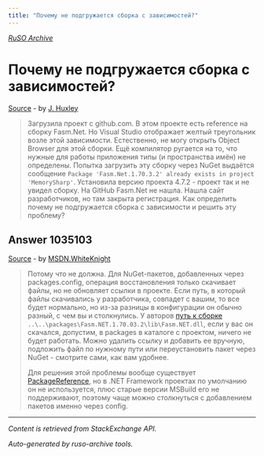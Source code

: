 ```yaml
---
title: "Почему не подгружается сборка с зависимостей?"
---
```

<p><i><a href="https://github.com/MSDN-WhiteKnight/ruso-archive/">RuSO Archive</a></i></p>
<h1>Почему не подгружается сборка с зависимостей?</h1>
<p><a href="https://ru.stackoverflow.com/questions/1034666/%d0%9f%d0%be%d1%87%d0%b5%d0%bc%d1%83-%d0%bd%d0%b5-%d0%bf%d0%be%d0%b4%d0%b3%d1%80%d1%83%d0%b6%d0%b0%d0%b5%d1%82%d1%81%d1%8f-%d1%81%d0%b1%d0%be%d1%80%d0%ba%d0%b0-%d1%81-%d0%b7%d0%b0%d0%b2%d0%b8%d1%81%d0%b8%d0%bc%d0%be%d1%81%d1%82%d0%b5%d0%b9">Source</a> - by <a href="https://ru.stackoverflow.com/users/292257/j-huxley">J. Huxley</a></p>
<blockquote>
<p>Загрузила проект с github.com. В этом проекте есть reference на сборку Fasm.Net. Но Visual Studio отображает желтый треугольник возле этой зависимости. Естественно, не могу открыть Object Browser для этой сборки. Ещё компилятор ругается на то, что нужные для работы приложения типы (и пространства имён) не определены. Попытка загрузить эту сборку через NuGet выдаётся сообщение <code>Package 'Fasm.Net.1.70.3.2' already exists in project 'MemorySharp'</code>. Установила версию проекта 4.7.2 - проект так и не увидел сборку. На GitHub Fasm.Net не нашла. Нашла сайт разработчиков, но там закрыта регистрация. Как определить почему не подгружается сборка с зависимости и решить эту проблему?</p>

</blockquote>
<h2>Answer 1035103</h2>
<p><a href="https://ru.stackoverflow.com/a/1035103/">Source</a> - by <a href="https://ru.stackoverflow.com/users/240512/msdn-whiteknight">MSDN.WhiteKnight</a></p>
<blockquote>
<p>Потому что не должна. Для NuGet-пакетов, добавленных через packages.config, операция восстановления только скачивает файлы, но не обновляет ссылки в проекте. Если путь, в который файлы скачивались у разработчика, совпадет с вашим, то все будет нормально, но из-за разницы в конфигурации он обычно разный, с чем вы и столкнулись. У авторов <a href="https://github.com/ZenLulz/MemorySharp/blob/master/src/MemorySharp/MemorySharp.csproj#L54" rel="nofollow noreferrer">путь к сборке</a> <code>..\..\packages\Fasm.NET.1.70.03.2\lib\Fasm.NET.dll</code>, если у вас он скачался, допустим, в packages в каталоге с проектом, ничего не будет работать. Можно удалить ссылку и добавить ее вручную, подложить файл по нужному пути или переустановить пакет через NuGet - смотрите сами, как вам удобнее. </p>

<p>Для решения этой проблемы вообще существует <a href="https://docs.microsoft.com/en-us/nuget/consume-packages/package-references-in-project-files" rel="nofollow noreferrer">PackageReference</a>, но в .NET Framework проектах по умолчанию он не используется, плюс старые версии MSBuild его не поддерживают, поэтому чаще можно столкнуться с добавлением пакетов именно через config.</p>

</blockquote>
<hr/>
<p><i>Content is retrieved from StackExchange API. </i></p>
<p><i>Auto-generated by ruso-archive tools. </i></p>
